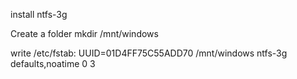 install ntfs-3g

Create a folder
mkdir /mnt/windows

write /etc/fstab:
UUID=01D4FF75C55ADD70 /mnt/windows                              ntfs-3g  defaults,noatime 0 3
